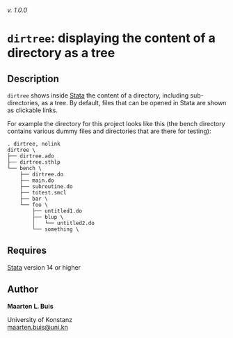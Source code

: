 *v. 1.0.0*



# `dirtree`: displaying the content of a directory as a tree



## Description

`dirtree` shows inside [Stata](www.stata.com) the content of a directory, including sub-directories, as a 
tree. By default, files that can be opened in Stata are shown as clickable links.

For example the directory for this project looks like this (the bench directory contains various dummy files and directories that are there for testing):



```
. dirtree, nolink
dirtree \
├── dirtree.ado
├── dirtree.sthlp
└── bench \
    ├── dirtree.do
    ├── main.do
    ├── subroutine.do
    ├── totest.smcl
    ├── bar \
    └── foo \
        ├── untitled1.do
        ├── blup \
        │   └── untitled2.do
        └── something \
```

## Requires

[Stata](www.stata.com) version 14 or higher

## Author

**Maarten L. Buis**  

University of Konstanz  
maarten.buis@uni.kn  
